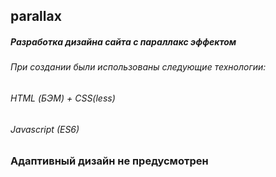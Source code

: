 ## parallax
##### Разработка дизайна сайта с параллакс эффектом 
###### При создании были использованы следующие технологии:
###### HTML (БЭМ) + CSS(less)
###### Javascript (ES6)
### Адаптивный дизайн не предусмотрен 
